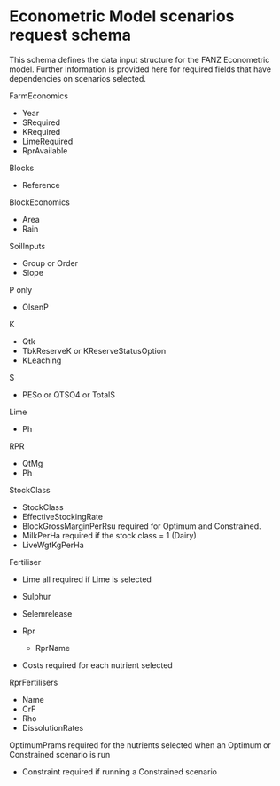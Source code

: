 # Econometric Model scenarios request schema

This schema defines the data input structure for the FANZ Econometric model. 
Further information is provided here for required fields that have dependencies on scenarios selected.

FarmEconomics 
* Year
* SRequired
* KRequired
* LimeRequired
* RprAvailable

Blocks
* Reference

BlockEconomics
* Area
* Rain

SoilInputs

* Group or Order
* Slope

P only
* OlsenP

K
* Qtk
* TbkReserveK or KReserveStatusOption
* KLeaching

S
* PESo or QTSO4 or TotalS

Lime
* Ph

RPR
* QtMg
* Ph

StockClass
* StockClass
* EffectiveStockingRate
* BlockGrossMarginPerRsu required for Optimum and Constrained.
* MilkPerHa required if the stock class = 1 (Dairy)
* LiveWgtKgPerHa

Fertiliser
* Lime all required if Lime is selected
* Sulphur
 * Selemrelease

 * Rpr 
	* RprName

* Costs required for each nutrient selected

RprFertilisers
* Name
* CrF
* Rho
* DissolutionRates

OptimumPrams required for the nutrients selected when an Optimum or Constrained scenario is run
* Constraint required if running a Constrained scenario

